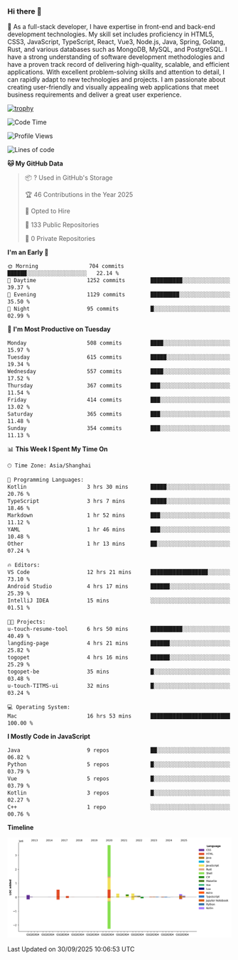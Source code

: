 ### Hi there 👋

🌱 As a full-stack developer, I have expertise in front-end and back-end development technologies. My skill set includes proficiency in HTML5, CSS3, JavaScript, TypeScript, React, Vue3, Node.js, Java, Spring, Golang, Rust, and various databases such as MongoDB, MySQL, and PostgreSQL. I have a strong understanding of software development methodologies and have a proven track record of delivering high-quality, scalable, and efficient applications. With excellent problem-solving skills and attention to detail, I can rapidly adapt to new technologies and projects. I am passionate about creating user-friendly and visually appealing web applications that meet business requirements and deliver a great user experience.

[![trophy](https://github-profile-trophy.vercel.app/?username=elton&rank=SECRET,SSS,SS,S,AAA,AA,A&theme=onedark&no-frame=true&margin-w=10)](https://github.com/ryo-ma/github-profile-trophy)

<!--START_SECTION:waka-->
![Code Time](http://img.shields.io/badge/Code%20Time-1%2C933%20hrs%2025%20mins-blue)

![Profile Views](http://img.shields.io/badge/Profile%20Views-0-blue)

![Lines of code](https://img.shields.io/badge/From%20Hello%20World%20I%27ve%20Written-5.9%20million%20lines%20of%20code-blue)

**🐱 My GitHub Data** 

> 📦 ? Used in GitHub's Storage 
 > 
> 🏆 46 Contributions in the Year 2025
 > 
> 💼 Opted to Hire
 > 
> 📜 133 Public Repositories 
 > 
> 🔑 0 Private Repositories 
 > 
**I'm an Early 🐤** 

```text
🌞 Morning                704 commits         ██████░░░░░░░░░░░░░░░░░░░   22.14 % 
🌆 Daytime                1252 commits        ██████████░░░░░░░░░░░░░░░   39.37 % 
🌃 Evening                1129 commits        █████████░░░░░░░░░░░░░░░░   35.50 % 
🌙 Night                  95 commits          █░░░░░░░░░░░░░░░░░░░░░░░░   02.99 % 
```
📅 **I'm Most Productive on Tuesday** 

```text
Monday                   508 commits         ████░░░░░░░░░░░░░░░░░░░░░   15.97 % 
Tuesday                  615 commits         █████░░░░░░░░░░░░░░░░░░░░   19.34 % 
Wednesday                557 commits         ████░░░░░░░░░░░░░░░░░░░░░   17.52 % 
Thursday                 367 commits         ███░░░░░░░░░░░░░░░░░░░░░░   11.54 % 
Friday                   414 commits         ███░░░░░░░░░░░░░░░░░░░░░░   13.02 % 
Saturday                 365 commits         ███░░░░░░░░░░░░░░░░░░░░░░   11.48 % 
Sunday                   354 commits         ███░░░░░░░░░░░░░░░░░░░░░░   11.13 % 
```


📊 **This Week I Spent My Time On** 

```text
🕑︎ Time Zone: Asia/Shanghai

💬 Programming Languages: 
Kotlin                   3 hrs 30 mins       █████░░░░░░░░░░░░░░░░░░░░   20.76 % 
TypeScript               3 hrs 7 mins        █████░░░░░░░░░░░░░░░░░░░░   18.46 % 
Markdown                 1 hr 52 mins        ███░░░░░░░░░░░░░░░░░░░░░░   11.12 % 
YAML                     1 hr 46 mins        ███░░░░░░░░░░░░░░░░░░░░░░   10.48 % 
Other                    1 hr 13 mins        ██░░░░░░░░░░░░░░░░░░░░░░░   07.24 % 

🔥 Editors: 
VS Code                  12 hrs 21 mins      ██████████████████░░░░░░░   73.10 % 
Android Studio           4 hrs 17 mins       ██████░░░░░░░░░░░░░░░░░░░   25.39 % 
IntelliJ IDEA            15 mins             ░░░░░░░░░░░░░░░░░░░░░░░░░   01.51 % 

🐱‍💻 Projects: 
u-touch-resume-tool      6 hrs 50 mins       ██████████░░░░░░░░░░░░░░░   40.49 % 
langding-page            4 hrs 21 mins       ██████░░░░░░░░░░░░░░░░░░░   25.82 % 
togopet                  4 hrs 16 mins       ██████░░░░░░░░░░░░░░░░░░░   25.29 % 
togopet-be               35 mins             █░░░░░░░░░░░░░░░░░░░░░░░░   03.48 % 
u-touch-TITMS-ui         32 mins             █░░░░░░░░░░░░░░░░░░░░░░░░   03.24 % 

💻 Operating System: 
Mac                      16 hrs 53 mins      █████████████████████████   100.00 % 
```

**I Mostly Code in JavaScript** 

```text
Java                     9 repos             ██░░░░░░░░░░░░░░░░░░░░░░░   06.82 % 
Python                   5 repos             █░░░░░░░░░░░░░░░░░░░░░░░░   03.79 % 
Vue                      5 repos             █░░░░░░░░░░░░░░░░░░░░░░░░   03.79 % 
Kotlin                   3 repos             █░░░░░░░░░░░░░░░░░░░░░░░░   02.27 % 
C++                      1 repo              ░░░░░░░░░░░░░░░░░░░░░░░░░   00.76 % 
```



**Timeline**

![Lines of Code chart](https://raw.githubusercontent.com/elton/elton/main/assets/bar_graph.png)


 Last Updated on 30/09/2025 10:06:53 UTC
<!--END_SECTION:waka-->

<!--
**elton/elton** is a ✨ _special_ ✨ repository because its `README.md` (this file) appears on your GitHub profile.

Here are some ideas to get you started:

- 🔭 I’m currently working on ...
- 🌱 I’m currently learning ...
- 👯 I’m looking to collaborate on ...
- 🤔 I’m looking for help with ...
- 💬 Ask me about ...
- 📫 How to reach me: ...
- 😄 Pronouns: ...
- ⚡ Fun fact: ...
-->
